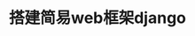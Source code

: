 ---
layout: post
title: 搭建简易web框架django
category: python
tags: [django, python]
keywords: python, django
---